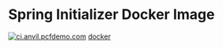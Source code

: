 # Spring Initializer Docker Image

[![ci.anvil.pcfdemo.com](https://ci.anvil.pcfdemo.com/api/v1/teams/pcrocker/pipelines/spring-initializer/jobs/build/badge)](https://ci.anvil.pcfdemo.com/teams/pcrocker/pipelines/spring-initializer) [docker](https://hub.docker.com/r/patrickcrocker/spring-initializer/)
